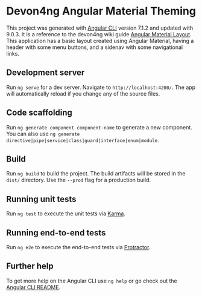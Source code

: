 # Devon4ng Angular Material Theming

This project was generated with [Angular CLI](https://github.com/angular/angular-cli) version 7.1.2 and updated with 9.0.3. It is a reference to the devon4ng wiki guide [Angular Material Layout](https://github.com/devonfw/devon4ng/wiki/guide-layout-with-angular-material). This application has a basic layout created using Angular Material, having a header with some menu buttons, and a sidenav with some navigational links.

## Development server

Run `ng serve` for a dev server. Navigate to `http://localhost:4200/`. The app will automatically reload if you change any of the source files.

## Code scaffolding

Run `ng generate component component-name` to generate a new component. You can also use `ng generate directive|pipe|service|class|guard|interface|enum|module`.

## Build

Run `ng build` to build the project. The build artifacts will be stored in the `dist/` directory. Use the `--prod` flag for a production build.

## Running unit tests

Run `ng test` to execute the unit tests via [Karma](https://karma-runner.github.io).

## Running end-to-end tests

Run `ng e2e` to execute the end-to-end tests via [Protractor](http://www.protractortest.org/).

## Further help

To get more help on the Angular CLI use `ng help` or go check out the [Angular CLI README](https://github.com/angular/angular-cli/blob/master/README.md).

